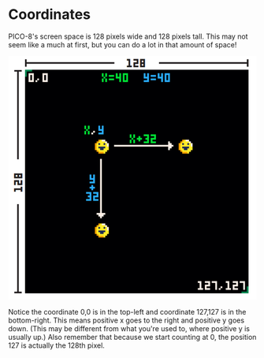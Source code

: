 # Coordinates

PICO-8's screen space is 128 pixels wide and 128 pixels tall. This may not seem
like a much at first, but you can do a lot in that amount of space!

![Coordinates](./coordinates.png)

Notice the coordinate 0,0 is in the top-left and coordinate 127,127 is in the
bottom-right. This means positive x goes to the right and positive y goes down.
(This may be different from what you're used to, where positive y is usually
up.) Also remember that because we start counting at 0, the position 127 is
actually the 128th pixel.

